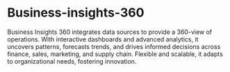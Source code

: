 # Business-insights-360
 Business Insights 360 integrates data sources to provide a 360-view of operations. With interactive dashboards and advanced analytics, it uncovers patterns, forecasts trends, and drives informed decisions across finance, sales, marketing, and supply chain. Flexible and scalable, it adapts to organizational needs, fostering innovation.

